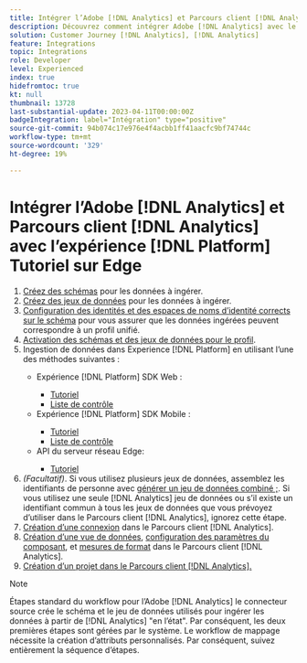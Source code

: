 ```yaml
---
title: Intégrer l’Adobe [!DNL Analytics] et Parcours client [!DNL Analytics] avec l’expérience [!DNL Platform] Tutoriel sur Edge
description: Découvrez comment intégrer Adobe [!DNL Analytics] avec le Parcours client [!DNL Analytics] à l’aide du SDK Web AEP, du SDK mobile AEP ou de l’API Edge Network Server.
solution: Customer Journey [!DNL Analytics], [!DNL Analytics]
feature: Integrations
topic: Integrations
role: Developer
level: Experienced
index: true
hidefromtoc: true
kt: null
thumbnail: 13728
last-substantial-update: 2023-04-11T00:00:00Z
badgeIntegration: label="Intégration" type="positive"
source-git-commit: 94b074c17e976e4f4acbb1ff41aacfc9bf74744c
workflow-type: tm+mt
source-wordcount: '329'
ht-degree: 19%

---
```



# Intégrer l’Adobe [!DNL Analytics] et Parcours client [!DNL Analytics] avec l’expérience [!DNL Platform] Tutoriel sur Edge

<ol>
    <li><a href="https://experienceleague.adobe.com/?lang=fr#dashboard/learning" _target="_blank" rel="noopener noreferrer">Créez des schémas</a> pour les données à ingérer.</li>
    <li><a href="https://experienceleague.adobe.com/docs/platform-learn/tutorials/data-ingestion/create-datasets-and-ingest-data.html?lang=fr" _target="_blank" rel="noopener noreferrer">Créez des jeux de données</a> pour les données à ingérer.</a></li>
    <li><a href="https://experienceleague.adobe.com/docs/platform-learn/tutorials/identities/label-ingest-and-verify-identity-data.html?lang=en" _target="_blank" rel="noopener noreferrer">Configuration des identités et des espaces de noms d’identité corrects sur le schéma</a> pour vous assurer que les données ingérées peuvent correspondre à un profil unifié.</li> 
    <li><a href="https://experienceleague.adobe.com/docs/platform-learn/tutorials/profiles/bring-data-into-the-real-time-customer-profile.html?lang=fr" _target="_blank" rel="noopener noreferrer">Activation des schémas et des jeux de données pour le profil</a>.</li>
    <li>Ingestion de données dans Experience [!DNL Platform] en utilisant l’une des méthodes suivantes :</li>
        <ul>
            <li>Expérience [!DNL Platform] SDK Web :</li>
                <ul>
                    <li><a href="https://experienceleague.adobe.com/docs/platform-learn/implement-web-sdk/overview.html?lang=fr" _target="_blank" rel="noopener noreferrer">Tutoriel</a></li>
                    <li><a href="https://experienceleague.adobe.com/docs/analytics/implementation/aep-edge/web-sdk/overview.html" _target="_blank" rel="noopener noreferrer">Liste de contrôle</a></li>
                </ul>
            <li>Expérience [!DNL Platform] SDK Mobile :</li>
                <ul>
                    <li><a href="https://experienceleague.adobe.com/docs/platform-learn/data-collection/mobile-sdk/create-mobile-properties.html" _target="_blank" rel="noopener noreferrer">Tutoriel</a></li>
                    <li><a href="https://experienceleague.adobe.com/docs/analytics/implementation/aep-edge/mobile-sdk/overview.html" _target="_blank" rel="noopener noreferrer">Liste de contrôle</a></li>
                </ul></li>
            <li>API du serveur réseau Edge:</li>
                <ul>
                    <li><a href="https://experienceleague.adobe.com/docs/experience-platform/edge-network-server-api/interacting-other-adobe-solutions/interacting-adobe-analytics.html?lang=fr" _target="_blank" rel="noopener noreferrer">Tutoriel</a></li>
                </ul>
       </ul>
    <li><i>(Facultatif)</i>. Si vous utilisez plusieurs jeux de données, assemblez les identifiants de personne avec <a href="https://experienceleague.adobe.com/docs/analytics-platform/using/cja-connections/combined-dataset.html" _target="_blank" rel="noopener noreferrer">générer un jeu de données combiné ;</a>. Si vous utilisez une seule [!DNL Analytics] jeu de données ou s’il existe un identifiant commun à tous les jeux de données que vous prévoyez d’utiliser dans le Parcours client [!DNL Analytics], ignorez cette étape.</li>
    <li><a href="https://experienceleague.adobe.com/docs/customer-journey-analytics-learn/tutorials/connections/connecting-customer-journey-analytics-to-data-sources-in-platform.html?lang=fr" _target="_blank" rel="noopener noreferrer">Création d’une connexion</a> dans le Parcours client [!DNL Analytics].</li>
    <li><a href="https://experienceleague.adobe.com/docs/customer-journey-analytics-learn/tutorials/data-views/basic-configuration-for-data-views.html" _target="_blank" rel="noopener noreferrer">Création d’une vue de données</a>, <a href="https://experienceleague.adobe.com/docs/customer-journey-analytics-learn/tutorials/data-views/configuring-component-settings-in-data-views.html" _target="_blank" rel="noopener noreferrer">configuration des paramètres du composant</a>, et <a href="https://experienceleague.adobe.com/docs/customer-journey-analytics-learn/tutorials/data-views/formatting-metrics-in-data-views.html" _target="_blank" rel="noopener noreferrer">mesures de format</a> dans le Parcours client [!DNL Analytics].
    <li><a href="https://experienceleague.adobe.com/docs/customer-journey-analytics-learn/tutorials/analysis-workspace/workspace-projects/build-a-new-project.html" _target="_blank" rel="noopener noreferrer">Création d’un projet dans le Parcours client [!DNL Analytics].</a></li>
</ol>

>[!NOTE]
>
>Étapes standard du workflow pour l’Adobe [!DNL Analytics] le connecteur source crée le schéma et le jeu de données utilisés pour ingérer les données à partir de [!DNL Analytics] &quot;en l’état&quot;. Par conséquent, les deux premières étapes sont gérées par le système. Le workflow de mappage nécessite la création d’attributs personnalisés. Par conséquent, suivez entièrement la séquence d’étapes.
